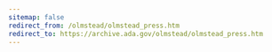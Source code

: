 ```yaml
---
sitemap: false 
redirect_from: /olmstead/olmstead_press.htm 
redirect_to: https://archive.ada.gov/olmstead/olmstead_press.htm 
---
```

